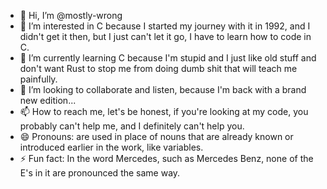 - 👋 Hi, I’m @mostly-wrong
- 👀 I’m interested in C because I started my journey with it in 1992, and I didn't get it then, but I just can't let it go, I have to learn how to code in C.
- 🌱 I’m currently learning C because I'm stupid and I just like old stuff and don't want Rust to stop me from doing dumb shit that will teach me painfully.
- 💞️ I’m looking to collaborate and listen, because I'm back with a brand new edition...
- 📫 How to reach me, let's be honest, if you're looking at my code, you probably can't help me, and I definitely can't help you.
- 😄 Pronouns: are used in place of nouns that are already known or introduced earlier in the work, like variables.
- ⚡ Fun fact: In the word Mercedes, such as Mercedes Benz, none of the E's in it are pronounced the same way.

<!---
mostly-wrong/mostly-wrong is a ✨ special ✨ repository because its `README.md` (this file) appears on your GitHub profile.
You can click the Preview link to take a look at your changes.
--->
